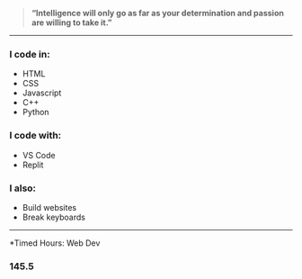 > **“Intelligence will only go as far as your determination and passion are willing to take it.”**
---
### I code in:
- HTML
- CSS
- Javascript
- C++
- Python

### I code with:
- VS Code
- Replit

### I also:
- Build websites
- Break keyboards
---
*Timed Hours: Web Dev
### 145.5
